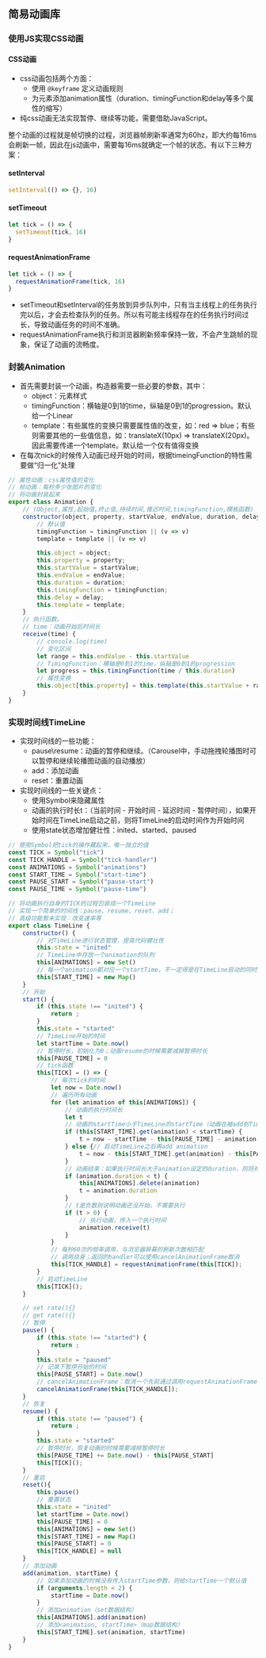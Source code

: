 ## 简易动画库
### 使用JS实现CSS动画
#### CSS动画
- css动画包括两个方面：
  - 使用 ```@keyframe``` 定义动画规则
  - 为元素添加animation属性（duration、timingFunction和delay等多个属性的缩写）
- 纯css动画无法实现暂停、继续等功能，需要借助JavaScript。

整个动画的过程就是帧切换的过程，浏览器帧刷新率通常为60hz，即大约每16ms会刷新一帧，因此在js动画中，需要每16ms就确定一个帧的状态。有以下三种方案：
#### setInterval
```javascript
setInterval(() => {}, 16)
```
#### setTimeout
```javascript
let tick = () => {
  setTimeout(tick, 16)
}
```
#### requestAnimationFrame
```javascript
let tick = () => {
  requestAnimationFrame(tick, 16)
}
```
- setTimeout和setInterval的任务放到异步队列中，只有当主线程上的任务执行完以后，才会去检查队列的任务。所以有可能主线程存在的任务执行时间过长，导致动画任务的时间不准确。
- requestAnimationFrame执行和浏览器刷新频率保持一致，不会产生跳帧的现象，保证了动画的流畅度。
### 封装Animation
- 首先需要封装一个动画，构造器需要一些必要的参数，其中：
  - object：元素样式
  - timingFunction：横轴是0到1的time，纵轴是0到1的progression。默认给一个Linear
  - template：有些属性的变换只需要属性值的改变，如：red => blue；有些则需要其他的一些值信息，如：translateX(10px) => translateX(20px)。因此需要传递一个template。默认给一个仅有值得变换
- 在每次nick的时候传入动画已经开始的时间，根据timeingFunction的特性需要做“归一化”处理
```javascript
// 属性动画：css属性值的变化
// 帧动画：每秒多少张图片的变化
// 将动画封装起来
export class Animation {
    // (Object,属性,起始值,终止值,持续时间,推迟时间,timingFunction,模板函数)
    constructor(object, property, startValue, endValue, duration, delay, timingFunction, template) {
        // 默认值
        timingFunction = timingFunction || (v => v)
        template = template || (v => v)

        this.object = object;
        this.property = property;
        this.startValue = startValue;
        this.endValue = endValue;
        this.duration = duration;
        this.timingFunction = timingFunction;
        this.delay = delay;
        this.template = template;
    }
    // 执行函数。
    // time：动画开始后时间长
    receive(time) {
        // console.log(time)
        // 变化区间
        let range = this.endValue - this.startValue
        // TimingFunction：横轴是0到1的time，纵轴是0到1的progression
        let progress = this.timingFunction(time / this.duration)
        // 属性变换
        this.object[this.property] = this.template(this.startValue + range * progress)
    }
}
```
### 实现时间线TimeLine
- 实现时间线的一些功能：
  - pause\resume：动画的暂停和继续。（Carousel中，手动拖拽轮播图时可以暂停和继续轮播图动画的自动播放）
  - add：添加动画
  - reset：重置动画
- 实现时间线的一些关键点：
  - 使用Symbol来隐藏属性
  - 动画的执行时长t：（当前时间 - 开始时间 - 延迟时间 - 暂停时间），如果开始时间在TimeLine启动之前，则将TimeLine的启动时间作为开始时间
  - 使用state状态增加健壮性：inited、started、paused
```javascript
// 使用Symbol把tick的操作藏起来，唯一独立的值
const TICK = Symbol("tick")
const TICK_HANDLE = Symbol("tick-handler")
const ANIMATIONS = Symbol("animations")
const START_TIME = Symbol("start-time")
const PAUSE_START = Symbol("pause-start")
const PAUSE_TIME = Symbol("pause-time")

// 将动画执行自身的TICK的过程包装成一个TimeLine
// 实现一个简单的时间线：pause、resume、reset、add；
// 高级功能暂未实现：改变速率等
export class TimeLine {
    constructor() {
        // 对TimeLine进行状态管理，提高代码健壮性
        this.state = "inited"
        // TimeLine中存放一个animation的队列
        this[ANIMATIONS] = new Set()
        // 每一个animation都对应一个startTime，不一定得是在TimeLine启动的同时启动animation
        this[START_TIME] = new Map()
    }
    // 开始
    start() {
        if (this.state !== "inited") {
            return ;
        }
        this.state = "started"
        // TimeLine开始的时间
        let startTime = Date.now()
        // 暂停时长，初始化为0；动画resume的时候需要减掉暂停时长
        this[PAUSE_TIME] = 0
        // tick函数
        this[TICK] = () => {
            // 每次tick的时间
            let now = Date.now()
            // 遍历所有动画
            for (let animation of this[ANIMATIONS]) {
                // 动画的执行时间长
                let t
                // 动画的startTime小于TimeLine的startTime（动画在被add到TimeLine里面之前就已经启动了）
                if (this[START_TIME].get(animation) < startTime) {
                    t = now - startTime - this[PAUSE_TIME] - animation.delay
                } else {// 启动TimeLine之后再add animation
                    t = now - this[START_TIME].get(animation) - this[PAUSE_TIME] - animation.delay
                }
                // 动画结束：如果执行时间长大于animation设定的duration，则将对应animation移掉
                if (animation.duration < t) {
                    this[ANIMATIONS].delete(animation)
                    t = animation.duration
                }
                // t是负数则说明动画还没开始，不需要执行
                if (t > 0) {
                    // 执行动画，传入一个执行时间
                    animation.receive(t)
                }
            }
            // 每秒60次的频率调用，与浏览器屏幕的刷新次数相匹配
            // 调用自身；返回的handler可以使用cancelAnimationFrame取消
            this[TICK_HANDLE] = requestAnimationFrame(this[TICK]);
        }
        // 启动TimeLine
        this[TICK]();
    }

    // set rate(){}
    // get rate(){}
    // 暂停
    pause() {
        if (this.state !== "started") {
            return ;
        }
        this.state = "paused"
        // 记录下暂停开始的时间
        this[PAUSE_START] = Date.now()
        // cancelAnimationFrame：取消一个先前通过调用requestAnimationFrame添加过的动画帧请求
        cancelAnimationFrame(this[TICK_HANDLE]);
    }
    // 恢复
    resume() {
        if (this.state !== "paused") {
            return ;
        }
        this.state = "started"
        // 暂停时长，恢复动画的时候需要减掉暂停时长
        this[PAUSE_TIME] += Date.now() - this[PAUSE_START]
        this[TICK]();
    }
    // 重启
    reset(){
        this.pause()
        // 重置状态
        this.state = "inited"
        let startTime = Date.now()
        this[PAUSE_TIME] = 0
        this[ANIMATIONS] = new Set()
        this[START_TIME] = new Map()
        this[PAUSE_START] = 0
        this[TICK_HANDLE] = null
    }
    // 添加动画
    add(animation, startTime) {
        // 如果添加动画的时候没有传入startTime参数，则给startTime一个默认值
        if (arguments.length < 2) {
            startTime = Date.now()
        }
        // 添加animation（set数据结构）
        this[ANIMATIONS].add(animation)
        // 添加<animation, startTime>（map数据结构）
        this[START_TIME].set(animation, startTime)
    }
}
```